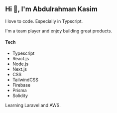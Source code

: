 ## Hi 👋, I'm Abdulrahman Kasim

I love to code. Especially in Typscript.

I'm a team player and enjoy building great products.

#### Tech
- Typescript
- React.js
- Node.js
- Next.js
- CSS
- TailwindCSS
- Firebase
- Prisma
- Solidity

Learning Laravel and AWS.

